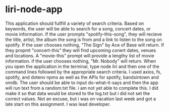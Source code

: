# liri-node-app

This application should fullfill a variety of search criteria. 
Based on keywords, the user will be able to search for a song, concert dates, or movie information.
If the user prompts "spotify-this-song", they will recieve the title, artist, the album the song is from and a link to listen to the song on spotify. If the user chooses nothing, "The Sign" by Ace of Base will return.
If they propmt "concert-this" they will find upcoming conert dates, venues and locations.
A "movie-this" prompt will provide a lengthy list of movie information. if the user chooses nothing, "Mr. Nobody" will return.
When you open the application in the terminal, type node liri and then one of the command lines followed by the appropriate search criteria.
I used axios, fs, spotify, and dotenv npms as well as the APIs for spotify, bandsintown and omdb.
The user should be able to input do-what-it-says and then the app will run text from a random.txt file. i am not yet able to complete this.
I did make it so that data would be stored to the log.txt but i did not set the correct values. 
Not an excuse, but i was on vacation last week and got a late start on this assignment.
I was lead developer.
